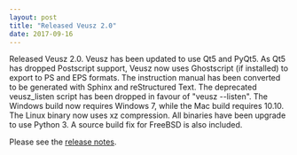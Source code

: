 ```yaml
---
layout: post
title: "Released Veusz 2.0"
date: 2017-09-16
---
```


Released Veusz 2.0. Veusz has been updated to use Qt5 and PyQt5. As Qt5 has dropped Postscript support, Veusz now uses Ghostscript (if installed) to export to PS and EPS formats. The instruction manual has been converted to be generated with Sphinx and reStructured Text. The deprecated veusz_listen script has been dropped in favour of "veusz --listen". The Windows build now requires Windows 7, while the Mac build requires 10.10. The Linux binary now uses xz compression. All binaries have been upgrade to use Python 3. A source build fix for FreeBSD is also included.

Please see the [release notes](/releasenotes/2.0.txt).
